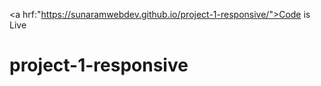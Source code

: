 <a hrf:"https://sunaramwebdev.github.io/project-1-responsive/">Code is Live</a>

# project-1-responsive
